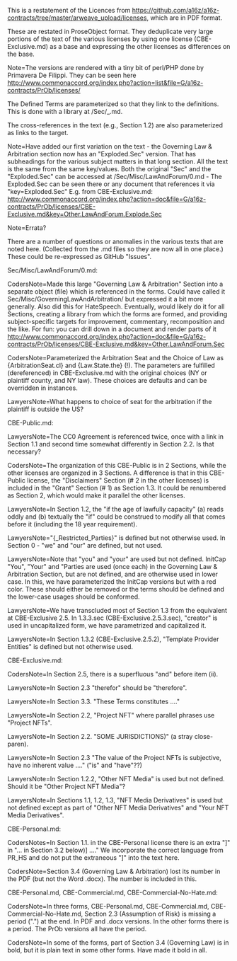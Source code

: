 This is a restatement of the Licences from https://github.com/a16z/a16z-contracts/tree/master/arweave_upload/licenses, which are in PDF format.

These are restated in ProseObject format.  They deduplicate very large portions of the text of the various licenses by using one license (CBE-Exclusive.md) as a base and expressing the other licenses as differences on the base.  

Note=The versions are rendered with a tiny bit of perl/PHP done by Primavera De Filippi.  They can be seen here <a href="http://www.commonaccord.org/index.php?action=list&file=G/a16z-contracts/PrOb/licenses/">http://www.commonaccord.org/index.php?action=list&file=G/a16z-contracts/PrOb/licenses/</a>

The Defined Terms are parameterized so that they link to the definitions. This is done with a library at /Sec/_.md.

The cross-references in the text (e.g., Section 1.2) are also parameterized as links to the target. 

Note=Have added our first variation on the text - the Governing Law & Arbitration section now has an "Exploded.Sec" version. That has subheadings for the various subject matters in that long section. All the text is the same from the same key/values.  Both the original "Sec" and the "Exploded.Sec" can be accessed at /Sec/Misc/LawAndForum/0.md - The Exploded.Sec can be seen there or any document that references it via "key=Exploded.Sec" E.g. from CBE-Exclusive.md: <a href="http://www.commonaccord.org/index.php?action=doc&file=G/a16z-contracts/PrOb/licenses/CBE-Exclusive.md&key=Other.LawAndForum.Explode.Sec">http://www.commonaccord.org/index.php?action=doc&file=G/a16z-contracts/PrOb/licenses/CBE-Exclusive.md&key=Other.LawAndForum.Explode.Sec</a> 

Note=Errata?

There are a number of questions or anomalies in the various texts that are noted here. (Collected from the .md files so they are now all in one place.)  These could be re-expressed as GitHub "Issues".

Sec/Misc/LawAndForum/0.md:

CodersNote=Made this large "Governing Law & Arbitration" Section into a separate object (file) which is referenced in the forms. Could have called it Sec/Misc/GoverningLawAndArbitration/ but expressed it a bit more generally.  Also did this for HateSpeech.  Eventually, would likely do it for all Sections, creating a library from which the forms are formed, and providing subject-specific targets for improvement, commentary, recomposition and the like.  For fun: you can drill down in a document and render parts of it <a href="http://www.commonaccord.org/index.php?action=doc&file=G/a16z-contracts/PrOb/licenses/CBE-Exclusive.md&key=Other.LawAndForum.Sec">http://www.commonaccord.org/index.php?action=doc&file=G/a16z-contracts/PrOb/licenses/CBE-Exclusive.md&key=Other.LawAndForum.Sec</a>

CodersNote=Parameterized the Arbitration Seat and the Choice of Law as {ArbitrationSeat.cl} and {Law.State.the} (!).  The parameters are fulfilled (dereferenced) in CBE-Exclusive.md with the original choices (NY or plaintiff county, and NY law).  These choices are defaults and can be overridden in instances.

LawyersNote=What happens to choice of seat for the arbitration if the plaintiff is outside the US? 

CBE-Public.md:

LawyersNote=The CC0 Agreement is referenced twice, once with a link in Section 1.1 and second time somewhat differently in Section 2.2.  Is that necessary?  

CodersNote=The organization of this CBE-Public is in 2 Sections, while the other licenses are organized in 3 Sections. A difference is that in this CBE-Public license, the "Disclaimers" Section (# 2 in the other licenses) is included in the "Grant" Section (# 1) as Section 1.3.  It could be renumbered as Section 2, which would make it parallel the other licenses.  

LawyersNote=In Section 1.2, the "if the age of lawfully capacity" (a) reads oddly and (b) textually the "if" could be construed to modify all that comes before it (including the 18 year requirement). 

LawyersNote="{_Restricted_Parties}" is defined but not otherwise used. In Section 0 - "we" and "our" are defined, but not used.

LawyersNote=Note that "you" and "your" are used but not defined. InitCap "You", "Your" and "Parties are used (once each) in the Governing Law & Arbitration Section, but are not defined, and are otherwise used in lower case. In this, we have parameterized the InitCap versions but with a red color.  These should either be removed or the terms should be defined and the lower-case usages should be conformed.  

LawyersNote=We have transcluded most of Section 1.3 from the equivalent at CBE-Exclusive 2.5. In 1.3.3.sec (CBE-Exclusive.2.5.3.sec), "creator" is used in uncapitalized form, we have parametrized and capitalized it.

LawyersNote=In Section 1.3.2 (CBE-Exclusive.2.5.2), "Template Provider Entities" is defined but not otherwise used.


CBE-Exclusive.md:

CodersNote=In Section 2.5, there is a superfluous "and" before item (ii).  

LawyersNote=In Section 2.3 "therefor" should be "therefore". 

LawyersNote=In Section 3.3. "These Terms constitutes ...."  

LawyersNote=In Section 2.2, "Project NFT" where parallel phrases use "Project NFTs".  

LawyersNote=In Section 2.2. "SOME JURISDICTIONS)" (a stray close-paren).  

LawyersNote=In Section 2.3 "The value of the Project NFTs is subjective, have no inherent value ...." ("is" and "have"??)

LawyersNote=In Section 1.2.2, "Other NFT Media" is used but not defined. Should it be "Other Project NFT Media"?  

LawyersNote=In Sections 1.1, 1.2, 1.3, "NFT Media Derivatives" is used but not defined except as part of "Other NFT Media Derivatives" and "Your NFT Media Derivatives".

CBE-Personal.md:

CodersNotes=In Section 1.1. in the CBE-Personal license there is an extra "]" in "... in Section 3.2 below)] ...."  We incorporate the correct language from PR_HS and do not put the extraneous "]" into the text here. 

CodersNote=Section 3.4 (Governing Law & Arbitration) lost its number in the PDF (but not the Word .docx).  The number is included in this. 

CBE-Personal.md, CBE-Commercial.md, CBE-Commercial-No-Hate.md:

CodersNote=In three forms, CBE-Personal.md, CBE-Commercial.md, CBE-Commercial-No-Hate.md, Section 2.3 (Assumption of Risk) is missing a period (".") at the end.  In PDF and .docx versions.  In the other forms there is a period.  The PrOb versions all have the period.

CodersNote=In some of the forms, part of Section 3.4 (Governing Law) is in bold, but it is plain text in some other forms. Have made it bold in all. 


